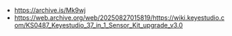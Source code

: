 - https://archive.is/Mk9wj
- https://web.archive.org/web/20250827015819/https://wiki.keyestudio.com/KS0487_Keyestudio_37_in_1_Sensor_Kit_upgrade_v3.0
